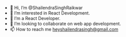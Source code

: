 - 👋 Hi, I’m @ShailendraSinghRaikwar
- 👀 I’m interested in React Development.
- 🌱 I’m a React Developer.
- 💞️ I’m looking to collaborate on web app development.
- 📫 How to reach me heyshailendrasingh@gmail.com

<!---
ShailendraSinghRaikwar/ShailendraSinghRaikwar is a ✨ special ✨ repository because its `README.md` (this file) appears on your GitHub profile.
You can click the Preview link to take a look at your changes.
--->
